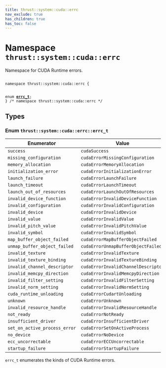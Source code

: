 ```yaml
---
title: thrust::system::cuda::errc
nav_exclude: true
has_children: true
has_toc: false
---
```


# Namespace `thrust::system::cuda::errc`

Namespace for CUDA Runtime errors. 

<code class="doxybook">
<span>namespace thrust::system::cuda::errc {</span>
<br>
<span>enum <b><a href="{{ site.baseurl }}/api/namespaces/namespacethrust_1_1system_1_1cuda_1_1errc.html#enum-errc-t">errc&#95;t</a></b>;</span>
<span>} /* namespace thrust::system::cuda::errc */</span>
</code>

## Types

<h3 id="enum-errc-t">
Enum <code>thrust::system::cuda::errc::errc&#95;t</code>
</h3>

| Enumerator | Value | Description |
|------------|-------|-------------|
| `success` | `cudaSuccess` |  |
| `missing_configuration` | `cudaErrorMissingConfiguration` |  |
| `memory_allocation` | `cudaErrorMemoryAllocation` |  |
| `initialization_error` | `cudaErrorInitializationError` |  |
| `launch_failure` | `cudaErrorLaunchFailure` |  |
| `launch_timeout` | `cudaErrorLaunchTimeout` |  |
| `launch_out_of_resources` | `cudaErrorLaunchOutOfResources` |  |
| `invalid_device_function` | `cudaErrorInvalidDeviceFunction` |  |
| `invalid_configuration` | `cudaErrorInvalidConfiguration` |  |
| `invalid_device` | `cudaErrorInvalidDevice` |  |
| `invalid_value` | `cudaErrorInvalidValue` |  |
| `invalid_pitch_value` | `cudaErrorInvalidPitchValue` |  |
| `invalid_symbol` | `cudaErrorInvalidSymbol` |  |
| `map_buffer_object_failed` | `cudaErrorMapBufferObjectFailed` |  |
| `unmap_buffer_object_failed` | `cudaErrorUnmapBufferObjectFailed` |  |
| `invalid_texture` | `cudaErrorInvalidTexture` |  |
| `invalid_texture_binding` | `cudaErrorInvalidTextureBinding` |  |
| `invalid_channel_descriptor` | `cudaErrorInvalidChannelDescriptor` |  |
| `invalid_memcpy_direction` | `cudaErrorInvalidMemcpyDirection` |  |
| `invalid_filter_setting` | `cudaErrorInvalidFilterSetting` |  |
| `invalid_norm_setting` | `cudaErrorInvalidNormSetting` |  |
| `cuda_runtime_unloading` | `cudaErrorCudartUnloading` |  |
| `unknown` | `cudaErrorUnknown` |  |
| `invalid_resource_handle` | `cudaErrorInvalidResourceHandle` |  |
| `not_ready` | `cudaErrorNotReady` |  |
| `insufficient_driver` | `cudaErrorInsufficientDriver` |  |
| `set_on_active_process_error` | `cudaErrorSetOnActiveProcess` |  |
| `no_device` | `cudaErrorNoDevice` |  |
| `ecc_uncorrectable` | `cudaErrorECCUncorrectable` |  |
| `startup_failure` | `cudaErrorStartupFailure` |  |

<code>errc&#95;t</code> enumerates the kinds of CUDA Runtime errors. 


